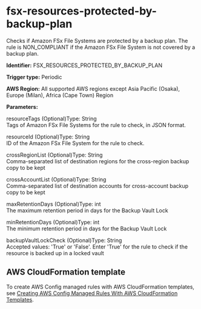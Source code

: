 # fsx\-resources\-protected\-by\-backup\-plan<a name="fsx-resources-protected-by-backup-plan"></a>

Checks if Amazon FSx File Systems are protected by a backup plan\. The rule is NON\_COMPLIANT if the Amazon FSx File System is not covered by a backup plan\. 

**Identifier:** FSX\_RESOURCES\_PROTECTED\_BY\_BACKUP\_PLAN

**Trigger type:** Periodic

**AWS Region:** All supported AWS regions except Asia Pacific \(Osaka\), Europe \(Milan\), Africa \(Cape Town\) Region

**Parameters:**

resourceTags \(Optional\)Type: String  
Tags of Amazon FSx File Systems for the rule to check, in JSON format\.

resourceId \(Optional\)Type: String  
ID of the Amazon FSx File System for the rule to check\.

crossRegionList \(Optional\)Type: String  
Comma\-separated list of destination regions for the cross\-region backup copy to be kept

crossAccountList \(Optional\)Type: String  
Comma\-separated list of destination accounts for cross\-account backup copy to be kept

maxRetentionDays \(Optional\)Type: int  
The maximum retention period in days for the Backup Vault Lock

minRetentionDays \(Optional\)Type: int  
The minimum retention period in days for the Backup Vault Lock

backupVaultLockCheck \(Optional\)Type: String  
Accepted values: 'True' or 'False'\. Enter 'True' for the rule to check if the resource is backed up in a locked vault

## AWS CloudFormation template<a name="w76aac11c31c17b7d281c15"></a>

To create AWS Config managed rules with AWS CloudFormation templates, see [Creating AWS Config Managed Rules With AWS CloudFormation Templates](aws-config-managed-rules-cloudformation-templates.md)\.